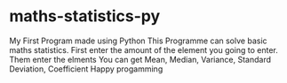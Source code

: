 # maths-statistics-py
My First Program made using Python
This Programme can solve basic maths statistics.
First enter the amount of the element you going to enter.
Them enter the elments
You can get Mean, Median, Variance, Standard Deviation, Coefficient 
Happy progamming
